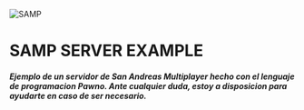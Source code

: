 ![SAMP](https://www.dafont.com/forum/attach/orig/2/8/285880.png)
# SAMP SERVER EXAMPLE

##### Ejemplo de un servidor de San Andreas Multiplayer hecho con el lenguaje de programacion Pawno. Ante cualquier duda, estoy a disposicion para ayudarte en caso de ser necesario.
